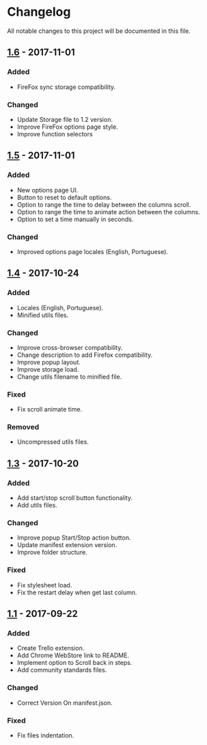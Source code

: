 # Changelog
All notable changes to this project will be documented in this file.

## [1.6] - 2017-11-01
### Added
- FireFox sync storage compatibility.

### Changed
- Update Storage file to 1.2 version.
- Improve FireFox options page style.
- Improve function selectors


## [1.5] - 2017-11-01
### Added
- New options page UI.
- Button to reset to default options.
- Option to range the time to delay between the columns scroll.
- Option to range the time to animate action between the columns.
- Option to set a time manually in seconds.

### Changed
- Improved options page locales (English, Portuguese).


## [1.4] - 2017-10-24
### Added
- Locales (English, Portuguese).
- Minified utils files.

### Changed
- Improve cross-browser compatibility.
- Change description to add Firefox compatibility.
- Improve popup layout.
- Improve storage load.
- Change utils filename to minified file.

### Fixed
- Fix scroll animate time.

### Removed
- Uncompressed utils files.

## [1.3] - 2017-10-20 
### Added
- Add start/stop scroll button functionality.
- Add utils files.

### Changed
- Improve popup Start/Stop action button.
- Update manifest extension version.
- Improve folder structure.

### Fixed 
- Fix stylesheet load.
- Fix the restart delay when get last column.


## [1.1] - 2017-09-22
### Added
- Create Trello extension.
- Add Chrome WebStore link to README.
- Implement option to Scroll back in steps.
- Add community standards files.

### Changed
- Correct Version On manifest.json.

### Fixed 
- Fix files indentation.

[1.1]: https://github.com/williankeller/trello-auto-scroll/compare/v1.0...v1.1
[1.3]: https://github.com/williankeller/trello-auto-scroll/compare/v1.1...v1.3
[1.4]: https://github.com/williankeller/trello-auto-scroll/compare/v1.3...v1.4
[1.5]: https://github.com/williankeller/trello-auto-scroll/compare/v1.4...v.1.5
[1.6]: https://github.com/williankeller/trello-auto-scroll/compare/v.1.5...v1.6
